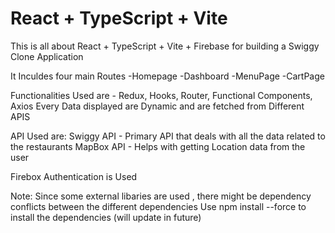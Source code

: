 # React + TypeScript + Vite

This is all about React + TypeScript + Vite + Firebase for building a Swiggy Clone Application

It Inculdes four main Routes
-Homepage
-Dashboard 
-MenuPage
-CartPage

Functionalities Used are - Redux, Hooks, Router, Functional Components, Axios 
Every Data displayed are Dynamic and are fetched from Different APIS

API Used are:
Swiggy API - Primary API that deals with all the data related to the restaurants
MapBox API - Helps with getting Location data from the user

Firebox Authentication is Used

Note: Since some external libaries are used , there might be dependency conflicts between the different dependencies
Use npm install --force to install the dependencies (will update in future)
